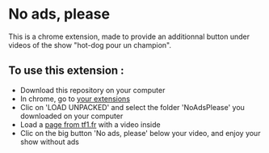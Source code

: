 # No ads, please

This is a chrome extension, made to provide an additionnal button under videos of the show "hot-dog pour un champion".

## To use this extension :

* Download this repository on your computer
* In chrome, go to [your extensions](chrome://extensions/)
* Clic on 'LOAD UNPACKED' and select the folder 'NoAdsPlease' you downloaded on your computer
* Load a [page from tf1.fr](https://www.tf1.fr/tmc/burger-quiz/videos/burger-quiz-episode-1.html) with a video inside
* Clic on the big button 'No ads, please' below your video, and enjoy your show without ads